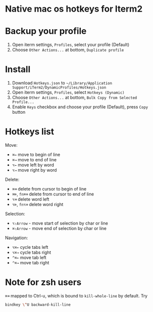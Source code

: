 # Native mac os hotkeys for Iterm2

# Backup your profile

1. Open iterm settings, `Profiles`, select your profile (Default)
2. Choose `Other Actions...` at bottom, `Duplicate profile`

# Install

1. Download `Hotkeys.json` to `~/Library/Application Support/iTerm2/DynamicProfiles/Hotkeys.json`
2. Open iterm settings, `Profiles`, select `Hotkeys (Dynamic)`
3. Choose `Other Actions...` at bottom, `Bulk Copy from Selected Profile...`
4. Enable `Keys` checkbox and choose your profile (Default), press `Copy` button

# Hotkeys list

Move:
* `⌘←` move to begin of line
* `⌘→` move to end of line
* `⌥←` move left by word
* `⌥→` move right by word

Delete:
* `⌘⌫` delete from cursor to begin of line
* `⌘⌦`, `fn⌘⌫` delete from cursor to end of line
* `⌥⌫` delete word left
* `⌥⌦`, `fn⌥⌫` delete word right

Selection:
* `⌥⇧Arrow` - move start of selection by char or line
* `⌘⇧Arrow` - move end of selection by char or line

Navigation:
* `⌥⌘←` cycle tabs left
* `⌥⌘→` cycle tabs right
* `^⌘←` move tab left
* `^⌘→` move tab right

# Note for zsh users

`⌘⌫` mapped to Ctrl-u, which is bound to `kill-whole-line` by default. Try
```sh
bindkey \^U backward-kill-line
```

